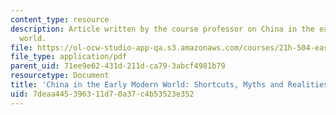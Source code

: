 ```yaml
---
content_type: resource
description: Article written by the course professor on China in the early modern
  world.
file: https://ol-ocw-studio-app-qa.s3.amazonaws.com/courses/21h-504-east-asia-in-the-world-spring-2003/7deaa445396311d70a37c4b53523e352_china_emod.pdf
file_type: application/pdf
parent_uid: 71ee9e62-431d-211d-ca79-3abcf4981b79
resourcetype: Document
title: 'China in the Early Modern World: Shortcuts, Myths and Realities'
uid: 7deaa445-3963-11d7-0a37-c4b53523e352
---
```

